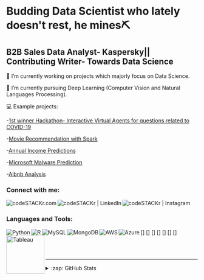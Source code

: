 # Budding Data Scientist who lately doesn't rest, he mines⛏️
## B2B Sales Data Analyst- Kaspersky|| Contributing Writer- Towards Data Science  
🔭 I’m currently working on projects which majorly focus on Data Science.

🌱 I’m currently pursuing Deep Learning (Computer Vision and Natural Languages Processing). 

💻 Example projects:
   
   -[1st winner Hackathon- Interactive Virtual Agents for questions related to COVID-19](https://github.com/Lukastuong123/Python-Projects/tree/master/Project-%20NU%20COVID%20Hackathon)
   
   -[Movie Recommendation with Spark](https://github.com/Lukastuong123/Python-Projects/tree/master/Project-%20Movie%20Recommendations%20(Spark%2C%20SQL%20with%20Python)) 
   
   -[Annual Income Predictions](https://github.com/Lukastuong123/Python-Projects/tree/master/Project-%20Finding%20Annual%20Income%20(Python-%20Classification)) 
      
   -[Microsoft Malware Prediction](https://github.com/Lukastuong123/R-Projects/tree/master/Project-%20Microsoft%20Malware%20Prediction)
   
   -[Aibnb Analysis](https://github.com/Lukastuong123/Python-Projects/tree/master/Project-%20Airbnb%20(Python-%20Interactive%20Map%2C%20Natural%20Language%20Processing%2C%20Comparative%20Study%2C%20Regression))



### Connect with me:

[<img align="left" alt="codeSTACKr.com"  src="https://img.shields.io/badge/medium-%2312100E.svg?&style=for-the-badge&logo=medium&logoColor=white"/>][medium]
[<img align="left" alt="codeSTACKr | LinkedIn" src="https://img.shields.io/badge/linkedin-%230077B5.svg?&style=for-the-badge&logo=linkedin&logoColor=white"/>][linkedin]
[<img align="left" alt="codeSTACKr | Instagram" src="https://img.shields.io/badge/instagram-%23E4405F.svg?&style=for-the-badge&logo=instagram&logoColor=white" />][instagram]

<br />

### Languages and Tools:

[<img align="left" alt="Python"  src="https://img.shields.io/badge/python-%233776AB.svg?&style=for-the-badge&logo=python&logoColor=white" />]
[<img align="left" alt="R"  src="https://img.shields.io/badge/r-%23276DC3.svg?&style=for-the-badge&logo=r&logoColor=white" />]
[<img align="left" alt="MySQL"  src="https://img.shields.io/badge/mysql-%2300f.svg?&style=for-the-badge&logo=mysql&logoColor=white" />]
[<img align="left" alt="MongoDB"  src="https://img.shields.io/badge/MongoDB-%234ea94b.svg?&style=for-the-badge&logo=mongodb&logoColor=white" />]
[<img align="left" alt="AWS" src="https://img.shields.io/badge/Amazon%20AWS-%23232F3E?logo=amazon-aws&logoColor=white&style=for-the-badge" />]
[<img align="left" alt="Azure" src="https://img.shields.io/badge/Microsoft%20Azure-0089D6?logo=microsoft-azure&logoColor=white&style=for-the-badge" />]
[<img align="left" alt="Tableau" width="100px" src="https://github.com/Lukastuong123/pics/blob/main/tableau_logo.png" />]

<br />
<br />

---


</details>

<details>
  <summary>:zap: GitHub Stats</summary>

  <img align="left" alt="codeSTACKr's GitHub Stats" src="https://github-readme-stats.codestackr.vercel.app/api?username=codeSTACKr&show_icons=true&hide_border=true" />

</details>

[medium]: https://medium.com/@tuonggreenager
[instagram]: https://www.instagram.com/greenager/
[linkedin]: https://www.linkedin.com/in/quoc-tuong-lukas-dong/

